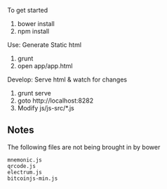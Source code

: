 To get started

1. bower install
2. npm install

Use: Generate Static html

1. grunt
2. open app/app.html

Develop: Serve html & watch for changes

1. grunt serve
2. goto http://localhost:8282
3. Modify js/js-src/*.js

Notes
-----

The following files are not being brought in by bower

    mnemonic.js
    qrcode.js
    electrum.js
    bitcoinjs-min.js
